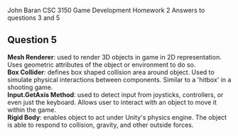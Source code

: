 John Baran
CSC 3150 Game Development Homework 2
Answers to questions 3 and 5

## Question 5

**Mesh Renderer**: used to render 3D objects in game in 2D representation. Uses geometric attributes of the object or environment to do so. <br>
**Box Collider**: defines box shaped collision area around object. Used to simulate physical interactions between components. Similar to a 'hitbox' in a shooting game. <br>
**Input.GetAxis Method**: used to detect input from joysticks, controllers, or even just the keyboard. Allows user to interact with an object to move it within the game. <br>
**Rigid Body**: enables object to act under Unity's physics engine. The object is able to respond to collision, gravity, and other outside forces. <br>
